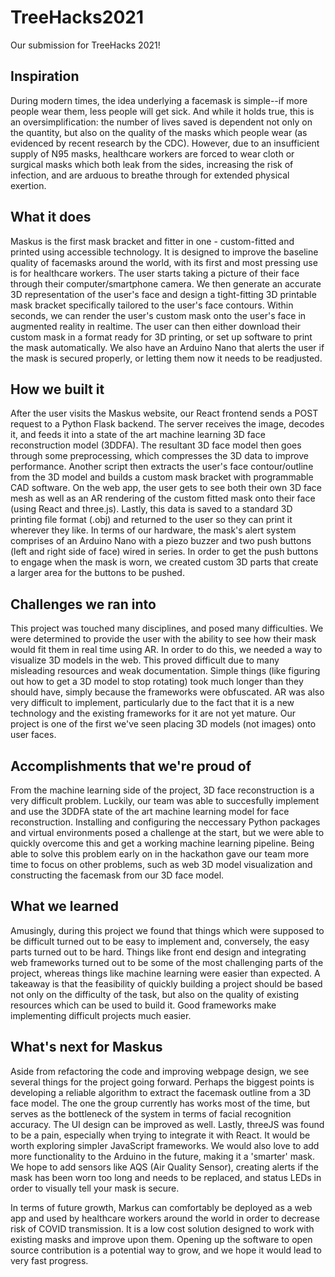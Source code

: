 # TreeHacks2021
Our submission for TreeHacks 2021!
## Inspiration
During modern times, the idea underlying a facemask is simple--if more people wear them, less people will get sick. And while it holds true, this is an oversimplification: the number of lives saved is dependent not only on the quantity, but also on the quality of the masks which people wear (as evidenced by recent research by the CDC). However, due to an insufficient supply of N95 masks, healthcare workers are forced to wear cloth or surgical masks which both leak from the sides, increasing the risk of infection, and are arduous to breathe through for extended physical exertion.

## What it does
Maskus is the first mask bracket and fitter in one - custom-fitted and printed using accessible technology. It is designed to improve the baseline quality of facemasks around the world, with its first and most pressing use is for healthcare workers. The user starts taking a picture of their face through their computer/smartphone camera. We then generate an accurate 3D representation of the user's face and design a tight-fitting 3D printable mask bracket specifically tailored to the user's face contours. Within seconds, we can render the user's custom mask onto the user's face in augmented reality in realtime. The user can then either download their custom mask in a format ready for 3D printing, or set up software to print the mask automatically. We also have an Arduino Nano that alerts the user if the mask is secured properly, or letting them now it needs to be readjusted.

## How we built it
After the user visits the Maskus website, our React frontend sends a POST request to a Python Flask backend. The server receives the image, decodes it, and feeds it into a state of the art machine learning 3D face reconstruction model (3DDFA).  The resultant 3D face model then goes through some preprocessing, which compresses the 3D data to improve performance. Another script then extracts the user's face contour/outline from the 3D model and builds a custom mask bracket with programmable CAD software. On the web app, the user gets to see both their own 3D face mesh as well as an AR rendering of the custom fitted mask onto their face (using React and three.js). Lastly, this data is saved to a standard 3D printing file format (.obj) and returned to the user so they can print it wherever they like. In terms of our hardware, the mask's alert system comprises of an Arduino Nano with a piezo buzzer and two push buttons (left and right side of face) wired in series. In order to get the push buttons to engage when the mask is worn, we created custom 3D parts that create a larger area for the buttons to be pushed. 

## Challenges we ran into
This project was touched many disciplines, and posed many difficulties. We were determined to provide the user with the ability to see how their mask would fit them in real time using AR. In order to do this, we needed a way to visualize 3D models in the web. This proved difficult due to many misleading resources and weak documentation. Simple things (like figuring out how to get a 3D model to stop rotating) took much longer than they should have, simply because the frameworks were obfuscated. AR was also very difficult to implement, particularly due to the fact that it is a new technology and the existing frameworks for it are not yet mature. Our project is one of the first we've seen placing 3D models (not images) onto user faces.

## Accomplishments that we're proud of
From the machine learning side of the project, 3D face reconstruction is a very difficult problem. Luckily, our team was able to succesfully implement and use the 3DDFA state of the art machine learning model for face reconstruction. Installing and configuring the neccessary Python packages and virtual environments posed a challenge at the start, but we were able to quickly overcome this and get a working machine learning pipeline. Being able to solve this problem early on in the hackathon gave our team more time to focus on other problems, such as web 3D model visualization and constructing the facemask from our 3D face model.

## What we learned
Amusingly, during this project we found that things which were supposed to be difficult turned out to be easy to implement and, conversely, the easy parts turned out to be hard. Things like front end design and integrating web frameworks turned out to be some of the most challenging parts of the project, whereas things like machine learning were easier than expected. A takeaway is that the feasibility of quickly building a project should be based not only on the difficulty of the task, but also on the quality of existing resources which can be used to build it. Good frameworks make implementing difficult projects much easier.

## What's next for Maskus
Aside from refactoring the code and improving webpage design, we see several things for the project going forward. Perhaps the biggest points is developing a reliable algorithm to extract the facemask outline from a 3D face model. The one the group currently has works most of the time, but serves as the bottleneck of the system in terms of facial recognition accuracy. The UI design can be improved as well. Lastly, threeJS was found to be a pain, especially when trying to integrate it with React. It would be worth exploring simpler JavaScript frameworks. We would also love to add more functionality to the Arduino in the future, making it a 'smarter' mask. We hope to add sensors like AQS (Air Quality Sensor), creating alerts if the mask has been worn too long and needs to be replaced, and status LEDs in order to visually tell your mask is secure. 

In terms of future growth, Markus can comfortably be deployed as a web app and used by healthcare workers around the world in order to decrease risk of COVID transmission. It is a low cost solution designed to work with existing masks and improve upon them. Opening up the software to open source contribution is a potential way to grow, and we hope it would lead to very fast progress.
